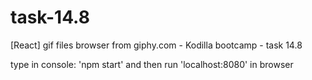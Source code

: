 # task-14.8
[React] gif files browser from giphy.com - Kodilla bootcamp - task 14.8

type in console: 'npm start' and then run 'localhost:8080' in browser
